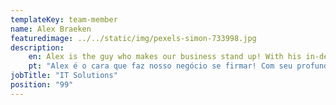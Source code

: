 ```yaml
---
templateKey: team-member
name: Alex Braeken
featuredimage: ../../static/img/pexels-simon-733998.jpg
description: 
    en: Alex is the guy who makes our business stand up! With his in-depth knowledge of IT systems, website programming and Social Media Platforms, he keeps our business current. From fixing printers, to designing a whole new website, nothing is too small or too large for Alex. His calming disposition keeps the techno-phobes at peace!
    pt: "Alex é o cara que faz nosso negócio se firmar! Com seu profundo conhecimento de sistemas de TI, programação de sites e plataformas de mídia social, ele mantém nosso negócio atualizado. Desde consertar impressoras até criar um site totalmente novo, nada é pequeno ou grande demais para Alex. Sua disposição calmante mantém os tecnofóbicos em paz!"
jobTitle: "IT Solutions"
position: "99"
---
```


